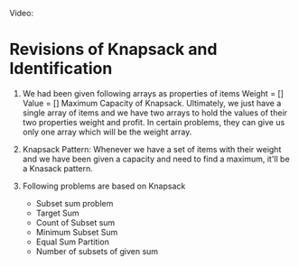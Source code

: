 Video: 

# Revisions of Knapsack and Identification

1. We had been given following arrays as properties of items
      Weight = []
      Value = []
      Maximum Capacity of Knapsack.
   Ultimately, we just have a single array of items and we have two arrays to hold the values of their two properties weight and profit. In certain problems, they can give us only one array which will be the weight array. 

2. Knapsack Pattern: Whenever we have a set of items with their weight and we have been given a capacity and need to find a maximum, it'll be a Knasack pattern.


3. Following problems are based on Knapsack
   - Subset sum problem
   - Target Sum
   - Count of Subset sum
   - Minimum Subset Sum
   - Equal Sum Partition
   - Number of subsets of given sum